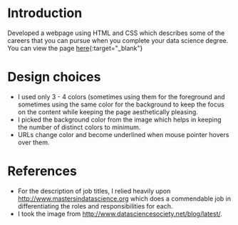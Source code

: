# Introduction
Developed a webpage using HTML and CSS which describes some of the careers that you can pursue when you complete your data science degree. You can view the page [here](https://jayantsahewal.github.io/data-science-careers/){:target="_blank"}

# Design choices
* I used only 3 - 4 colors (sometimes using them for the foreground and sometimes using the same color for the background to keep the focus on the content while keeping the page aesthetically pleasing.
* I picked the background color from the image which helps in keeping the number of distinct colors to minimum.
* URLs change color and become underlined when mouse pointer hovers over them.

# References
* For the description of job titles, I relied heavily upon http://www.mastersindatascience.org which does a commendable job in differentiating the roles and responsibilities for each.
* I took the image from http://www.datasciencesociety.net/blog/latest/.
